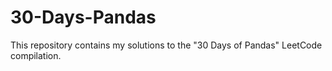 # 30-Days-Pandas
This repository contains my solutions to the "30 Days of Pandas" LeetCode compilation.
